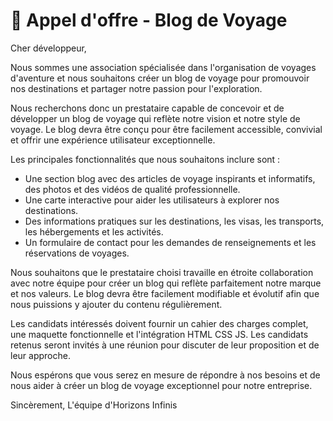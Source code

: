 # 🛒 Appel d'offre - Blog de Voyage

Cher développeur,

Nous sommes une association spécialisée dans l'organisation de voyages d'aventure et nous souhaitons créer un blog de voyage pour promouvoir nos destinations et partager notre passion pour l'exploration.

Nous recherchons donc un prestataire capable de concevoir et de développer un blog de voyage qui reflète notre vision et notre style de voyage. Le blog devra être conçu pour être facilement accessible, convivial et offrir une expérience utilisateur exceptionnelle.

Les principales fonctionnalités que nous souhaitons inclure sont :

- Une section blog avec des articles de voyage inspirants et informatifs, des photos et des vidéos de qualité professionnelle.
- Une carte interactive pour aider les utilisateurs à explorer nos destinations.
- Des informations pratiques sur les destinations, les visas, les transports, les hébergements et les activités.
- Un formulaire de contact pour les demandes de renseignements et les réservations de voyages.

Nous souhaitons que le prestataire choisi travaille en étroite collaboration avec notre équipe pour créer un blog qui reflète parfaitement notre marque et nos valeurs. Le blog devra être facilement modifiable et évolutif afin que nous puissions y ajouter du contenu régulièrement.

Les candidats intéressés doivent fournir un cahier des charges complet, une maquette fonctionnelle et l'intégration HTML CSS JS. Les candidats retenus seront invités à une réunion pour discuter de leur proposition et de leur approche.

Nous espérons que vous serez en mesure de répondre à nos besoins et de nous aider à créer un blog de voyage exceptionnel pour notre entreprise.

Sincèrement,
L'équipe d'Horizons Infinis